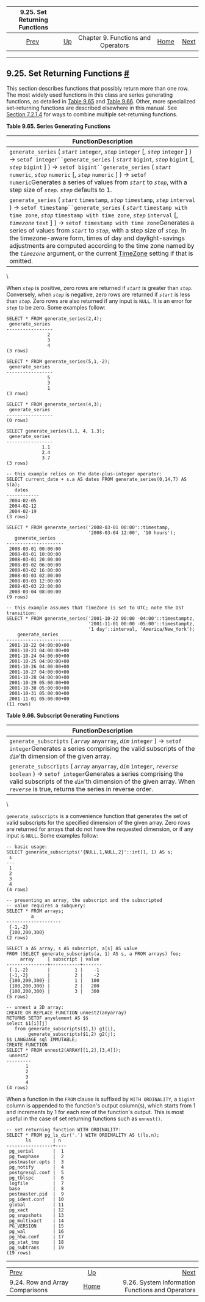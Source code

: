 <!--?xml version="1.0" encoding="UTF-8" standalone="no"?-->

|                     9.25. Set Returning Functions                     |                                                           |                                    |                                                       |                                                                                 |
| :-------------------------------------------------------------------: | :-------------------------------------------------------- | :--------------------------------: | ----------------------------------------------------: | ------------------------------------------------------------------------------: |
| [Prev](functions-comparisons.html "9.24. Row and Array Comparisons")  | [Up](functions.html "Chapter 9. Functions and Operators") | Chapter 9. Functions and Operators | [Home](index.html "PostgreSQL 17devel Documentation") |  [Next](functions-info.html "9.26. System Information Functions and Operators") |

***

## 9.25. Set Returning Functions [#](#FUNCTIONS-SRF)

[]()

This section describes functions that possibly return more than one row. The most widely used functions in this class are series generating functions, as detailed in [Table 9.65](functions-srf.html#FUNCTIONS-SRF-SERIES "Table 9.65. Series Generating Functions") and [Table 9.66](functions-srf.html#FUNCTIONS-SRF-SUBSCRIPTS "Table 9.66. Subscript Generating Functions"). Other, more specialized set-returning functions are described elsewhere in this manual. See [Section 7.2.1.4](queries-table-expressions.html#QUERIES-TABLEFUNCTIONS "7.2.1.4. Table Functions") for ways to combine multiple set-returning functions.

**Table 9.65. Series Generating Functions**

| FunctionDescription                                                                                                                                                                                                                                                                                                                                                                                                                                                                                                                                                                                                                    |
| -------------------------------------------------------------------------------------------------------------------------------------------------------------------------------------------------------------------------------------------------------------------------------------------------------------------------------------------------------------------------------------------------------------------------------------------------------------------------------------------------------------------------------------------------------------------------------------------------------------------------------------- |
| []()`generate_series` ( *`start`* `integer`, *`stop`* `integer` \[, *`step`* `integer` ] ) → `setof integer``generate_series` ( *`start`* `bigint`, *`stop`* `bigint` \[, *`step`* `bigint` ] ) → `setof bigint``generate_series` ( *`start`* `numeric`, *`stop`* `numeric` \[, *`step`* `numeric` ] ) → `setof numeric`Generates a series of values from *`start`* to *`stop`*, with a step size of *`step`*. *`step`* defaults to 1.                                                                                                                                                                                                 |
| `generate_series` ( *`start`* `timestamp`, *`stop`* `timestamp`, *`step`* `interval` ) → `setof timestamp``generate_series` ( *`start`* `timestamp with time zone`, *`stop`* `timestamp with time zone`, *`step`* `interval` \[, *`timezone`* `text` ] ) → `setof timestamp with time zone`Generates a series of values from *`start`* to *`stop`*, with a step size of *`step`*. In the timezone-aware form, times of day and daylight-savings adjustments are computed according to the time zone named by the *`timezone`* argument, or the current [TimeZone](runtime-config-client.html#GUC-TIMEZONE) setting if that is omitted. |

\


When *`step`* is positive, zero rows are returned if *`start`* is greater than *`stop`*. Conversely, when *`step`* is negative, zero rows are returned if *`start`* is less than *`stop`*. Zero rows are also returned if any input is `NULL`. It is an error for *`step`* to be zero. Some examples follow:

    SELECT * FROM generate_series(2,4);
     generate_series
    -----------------
                   2
                   3
                   4
    (3 rows)

    SELECT * FROM generate_series(5,1,-2);
     generate_series
    -----------------
                   5
                   3
                   1
    (3 rows)

    SELECT * FROM generate_series(4,3);
     generate_series
    -----------------
    (0 rows)

    SELECT generate_series(1.1, 4, 1.3);
     generate_series
    -----------------
                 1.1
                 2.4
                 3.7
    (3 rows)

    -- this example relies on the date-plus-integer operator:
    SELECT current_date + s.a AS dates FROM generate_series(0,14,7) AS s(a);
       dates
    ------------
     2004-02-05
     2004-02-12
     2004-02-19
    (3 rows)

    SELECT * FROM generate_series('2008-03-01 00:00'::timestamp,
                                  '2008-03-04 12:00', '10 hours');
       generate_series
    ---------------------
     2008-03-01 00:00:00
     2008-03-01 10:00:00
     2008-03-01 20:00:00
     2008-03-02 06:00:00
     2008-03-02 16:00:00
     2008-03-03 02:00:00
     2008-03-03 12:00:00
     2008-03-03 22:00:00
     2008-03-04 08:00:00
    (9 rows)

    -- this example assumes that TimeZone is set to UTC; note the DST transition:
    SELECT * FROM generate_series('2001-10-22 00:00 -04:00'::timestamptz,
                                  '2001-11-01 00:00 -05:00'::timestamptz,
                                  '1 day'::interval, 'America/New_York');
        generate_series
    ------------------------
     2001-10-22 04:00:00+00
     2001-10-23 04:00:00+00
     2001-10-24 04:00:00+00
     2001-10-25 04:00:00+00
     2001-10-26 04:00:00+00
     2001-10-27 04:00:00+00
     2001-10-28 04:00:00+00
     2001-10-29 05:00:00+00
     2001-10-30 05:00:00+00
     2001-10-31 05:00:00+00
     2001-11-01 05:00:00+00
    (11 rows)

**Table 9.66. Subscript Generating Functions**

| FunctionDescription                                                                                                                                                                                                                                                         |
| --------------------------------------------------------------------------------------------------------------------------------------------------------------------------------------------------------------------------------------------------------------------------- |
| []()`generate_subscripts` ( *`array`* `anyarray`, *`dim`* `integer` ) → `setof integer`Generates a series comprising the valid subscripts of the *`dim`*'th dimension of the given array.                                                                                   |
| `generate_subscripts` ( *`array`* `anyarray`, *`dim`* `integer`, *`reverse`* `boolean` ) → `setof integer`Generates a series comprising the valid subscripts of the *`dim`*'th dimension of the given array. When *`reverse`* is true, returns the series in reverse order. |

\


`generate_subscripts` is a convenience function that generates the set of valid subscripts for the specified dimension of the given array. Zero rows are returned for arrays that do not have the requested dimension, or if any input is `NULL`. Some examples follow:

    -- basic usage:
    SELECT generate_subscripts('{NULL,1,NULL,2}'::int[], 1) AS s;
     s
    ---
     1
     2
     3
     4
    (4 rows)

    -- presenting an array, the subscript and the subscripted
    -- value requires a subquery:
    SELECT * FROM arrays;
             a
    --------------------
     {-1,-2}
     {100,200,300}
    (2 rows)

    SELECT a AS array, s AS subscript, a[s] AS value
    FROM (SELECT generate_subscripts(a, 1) AS s, a FROM arrays) foo;
         array     | subscript | value
    ---------------+-----------+-------
     {-1,-2}       |         1 |    -1
     {-1,-2}       |         2 |    -2
     {100,200,300} |         1 |   100
     {100,200,300} |         2 |   200
     {100,200,300} |         3 |   300
    (5 rows)

    -- unnest a 2D array:
    CREATE OR REPLACE FUNCTION unnest2(anyarray)
    RETURNS SETOF anyelement AS $$
    select $1[i][j]
       from generate_subscripts($1,1) g1(i),
            generate_subscripts($1,2) g2(j);
    $$ LANGUAGE sql IMMUTABLE;
    CREATE FUNCTION
    SELECT * FROM unnest2(ARRAY[[1,2],[3,4]]);
     unnest2
    ---------
           1
           2
           3
           4
    (4 rows)

[]()

When a function in the `FROM` clause is suffixed by `WITH ORDINALITY`, a `bigint` column is appended to the function's output column(s), which starts from 1 and increments by 1 for each row of the function's output. This is most useful in the case of set returning functions such as `unnest()`.

    -- set returning function WITH ORDINALITY:
    SELECT * FROM pg_ls_dir('.') WITH ORDINALITY AS t(ls,n);
           ls        | n
    -----------------+----
     pg_serial       |  1
     pg_twophase     |  2
     postmaster.opts |  3
     pg_notify       |  4
     postgresql.conf |  5
     pg_tblspc       |  6
     logfile         |  7
     base            |  8
     postmaster.pid  |  9
     pg_ident.conf   | 10
     global          | 11
     pg_xact         | 12
     pg_snapshots    | 13
     pg_multixact    | 14
     PG_VERSION      | 15
     pg_wal          | 16
     pg_hba.conf     | 17
     pg_stat_tmp     | 18
     pg_subtrans     | 19
    (19 rows)

***

|                                                                       |                                                           |                                                                                 |
| :-------------------------------------------------------------------- | :-------------------------------------------------------: | ------------------------------------------------------------------------------: |
| [Prev](functions-comparisons.html "9.24. Row and Array Comparisons")  | [Up](functions.html "Chapter 9. Functions and Operators") |  [Next](functions-info.html "9.26. System Information Functions and Operators") |
| 9.24. Row and Array Comparisons                                       |   [Home](index.html "PostgreSQL 17devel Documentation")   |                                9.26. System Information Functions and Operators |
